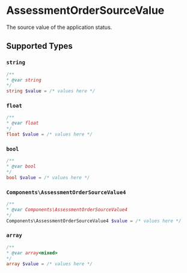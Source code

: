 # AssessmentOrderSourceValue

The source value of the application status.


## Supported Types

### `string`

```php
/**
* @var string
*/
string $value = /* values here */
```

### `float`

```php
/**
* @var float
*/
float $value = /* values here */
```

### `bool`

```php
/**
* @var bool
*/
bool $value = /* values here */
```

### `Components\AssessmentOrderSourceValue4`

```php
/**
* @var Components\AssessmentOrderSourceValue4
*/
Components\AssessmentOrderSourceValue4 $value = /* values here */
```

### `array`

```php
/**
* @var array<mixed>
*/
array $value = /* values here */
```

